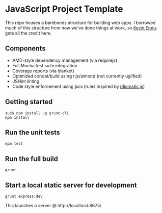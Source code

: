 # JavaScript Project Template

This repo houses a barebones structure for building web apps. I borrowed much
of this structure from how we've done things at work, so
[Kevin Ennis](http://github.com/kevincennis) gets all the credit here.

## Components

- AMD-style dependency management (via requirejs)
- Full Mocha test suite integration
- Coverage reports (via blanket)
- Optimized concat/build using r.js/almond (not currently uglified)
- JSHint linting
- Code style enforcement using jscs (rules inspired by [idiomatic.js](https://github.com/rwaldron/idiomatic.js/))

## Getting started

```
sudo npm install -g grunt-cli
npm install
```

## Run the unit tests

```
npm test
```

## Run the full build

```
grunt
```

## Start a local static server for development

```
grunt express:dev
```

This launches a server @ http://localhost:8675/
